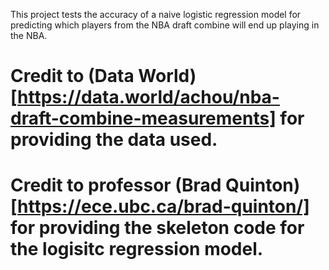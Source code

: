 This project tests the accuracy of a naive logistic regression model for predicting which players from the NBA draft combine will end up playing in the NBA.

# Credit to (Data World)[https://data.world/achou/nba-draft-combine-measurements] for providing the data used.
# Credit to professor (Brad Quinton)[https://ece.ubc.ca/brad-quinton/] for providing the skeleton code for the logisitc regression model.
